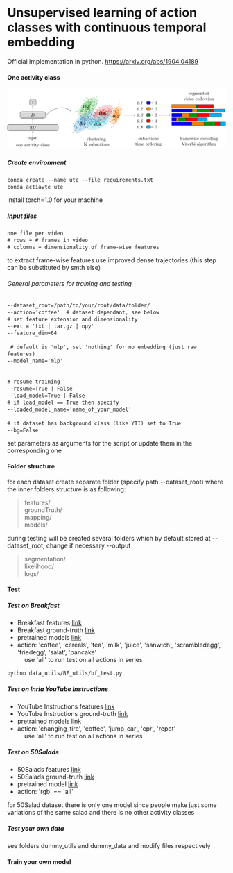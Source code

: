 # Unsupervised learning of action classes with continuous temporal embedding

Official implementation in python.  https://arxiv.org/abs/1904.04189

#### One activity class

![alt text](https://github.com/Annusha/unsup_temp_embed/blob/master/supp_mat/local_pipeline_v.png)


##### Create environment
```
conda create --name ute --file requirements.txt
conda actiavte ute
```
install torch=1.0 for your machine

##### Input files
```
one file per video
# rows = # frames in video
# columns = dimensionality of frame-wise features
```
to extract frame-wise features use improved dense trajectories (this step can be substituted by smth else)

###### General parameters for training and testing
```
--dataset_root=/path/to/your/root/data/folder/
--action='coffee'  # dataset dependant, see below
# set feature extension and dimensionality
--ext = 'txt | tar.gz | npy'
--feature_dim=64 

 # default is 'mlp', set 'nothing' for no embedding (just raw features)
--model_name='mlp'


# resume training
--resume=True | False  
--load_model=True | False
# if load_model == True then specify
--loaded_model_name='name_of_your_model'

# if dataset has background class (like YTI) set to True 
--bg=False
```
set parameters as arguments for the script or update them in the corresponding one


#### Folder structure
for each dataset create separate folder (specify path --dataset_root) where the inner folders structure is as following:

> features/  
> groundTruth/  
> mapping/  
> models/

during testing will be created several folders which by default stored at --dataset_root, change if necessary --output 

> segmentation/  
> likelihood/  
> logs/  

#### Test


##### Test on Breakfast

- Breakfast features [link](https://drive.google.com/open?id=1Ar4XKA_moL7gcczjxKpZZY4zJ_zBcOdG)
- Breakfast ground-truth [link](https://drive.google.com/open?id=1R3z_CkO1uIOhu4y2Nh0pCHjQQ2l-Ab9E)
- pretrained models [link](https://drive.google.com/open?id=1Ok5w5yvDP5VBuaJj1k17J1OWsw-j58_z)
- action: 'coffee', 'cereals', 'tea', 'milk', 'juice', 'sanwich', 'scrambledegg', 'friedegg', 'salat', 
'pancake'  
 &nbsp;&nbsp;&nbsp;&nbsp;use 'all' to run test on all actions in series 
 ```bash
python data_utils/BF_utils/bf_test.py
```
 
 

##### Test on Inria YouTube Instructions

- YouTube Instructions features [link](https://www.di.ens.fr/willow/research/instructionvideos/) 
- YouTube Instructions ground-truth [link](https://drive.google.com/open?id=1IUE_iiEB_5bR5CUk0L4jN9NnQTLuZd4y)
- pretrained models [link](https://drive.google.com/open?id=1Ao_sC9ZPX8ZznCyLNAclkGIE3aBSekIC)
- action: 'changing_tire', 'coffee', 'jump_car', 'cpr', 'repot'  
 &nbsp;&nbsp;&nbsp;&nbsp;use 'all' to run test on all actions in series  

##### Test on 50Salads

- 50Salads features [link]( https://drive.google.com/open?id=1jTEwy-VpuSpB53nwgymVvmXWglFrfK7k)
- 50Salads ground-truth [link](https://drive.google.com/open?id=1pL6MjaWCLFo_jJ4UKjrjgPju2pyQeBxr)
- pretrained model [link](https://drive.google.com/open?id=1mTfm15zC3Uc-_NMApuEiqosaiQUnivzJ)
- action: 'rgb' == 'all'

for 50Salad dataset there is only one model since people make just some variations of the same salad and there is no 
other activity classes


##### Test your own data
see folders dummy_utils and dummy_data and modify files respectively

#### Train your own model
